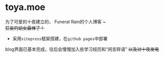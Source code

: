 # toya.moe

为了可爱的十夜建立的， Funeral Rain的个人博客 ~  
~~狂妄的幼女最棒了！~~  

* 采用`vitepress`框架搭建，在`github pages`中部署

blog界面已基本完成，往后会慢慢加入些学习经历和“闲言碎语” ~~以及对十夜发电~~